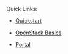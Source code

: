 Quick Links:

  * [Quickstart](quickstart.md)

  * [OpenStack Basics](Concept/basics.md)

  * [Portal](portal.md)
